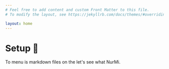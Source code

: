 ```yaml
---
# Feel free to add content and custom Front Matter to this file.
# To modify the layout, see https://jekyllrb.com/docs/themes/#overriding-theme-defaults

layout: home
---
```


# Setup 🔧
To menu is markdown files on the let's see what NurMi.
